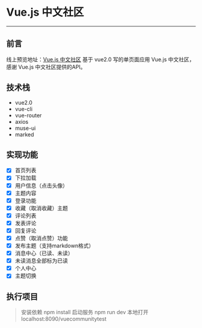 # Vue.js 中文社区
---
## 前言

线上预览地址：[Vue.js 中文社区](http://g1217300470.coding.me/vuecommunitytest)
基于 vue2.0 写的单页面应用 Vue.js 中文社区，感谢 Vue.js 中文社区提供的API。

## 技术栈

- vue2.0
- vue-cli
- vue-router
- axios
- muse-ui
- marked

## 实现功能

- [x] 首页列表
- [x] 下拉加载
- [x] 用户信息（点击头像）
- [x] 主题内容
- [x] 登录功能
- [x] 收藏（取消收藏）主题
- [x] 评论列表
- [x] 发表评论
- [x] 回复评论
- [x] 点赞（取消点赞）功能
- [x] 发布主题（支持markdown格式）
- [x] 消息中心（已读、未读）
- [x] 未读消息全部标为已读
- [x] 个人中心
- [x] 主题切换

## 执行项目

> 安装依赖
> npm install
> 启动服务
> npm run dev
> 本地打开
> localhost:8090/vuecommunitytest
